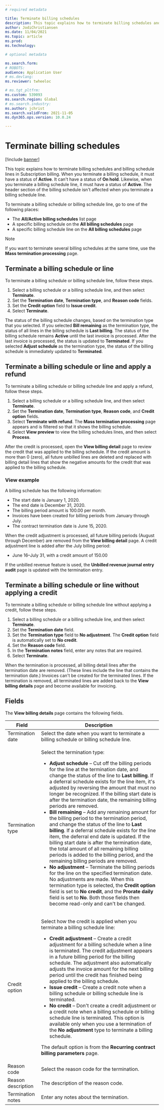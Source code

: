```yaml
---
# required metadata

title: Terminate billing schedules
description: This topic explains how to terminate billing schedules and billing schedule lines in Subscription billing.
author: JodiChristiansen
ms.date: 11/04/2021
ms.topic: article
ms.prod: 
ms.technology: 

# optional metadata

ms.search.form: 
# ROBOTS: 
audience: Application User
# ms.devlang: 
ms.reviewer: twheeloc

# ms.tgt_pltfrm: 
ms.custom: 539093
ms.search.region: Global
# ms.search.industry: 
ms.author: jchrist
ms.search.validFrom: 2021-11-05
ms.dyn365.ops.version: 10.0.24

---
```


# Terminate billing schedules

[!include [banner](../includes/banner.md)]

This topic explains how to terminate billing schedules and billing schedule lines in Subscription billing. When you terminate a billing schedule, it must have a status of **Active**. It can't have a status of **On hold**. Likewise, when you terminate a billing schedule line, it must have a status of **Active**. The header section of the billing schedule isn't affected when you terminate a billing schedule line.

To terminate a billing schedule or billing schedule line, go to one of the following places:

- The **All/Active billing schedules** list page
- A specific billing schedule on the **All billing schedules** page
- A specific billing schedule line on the **All billing schedules** page

> [!NOTE]
> If you want to terminate several billing schedules at the same time, use the **Mass termination processing** page.

## Terminate a billing schedule or line

To terminate a billing schedule or billing schedule line, follow these steps.

1. Select a billing schedule or a billing schedule line, and then select **Terminate**. 
2. Set the **Termination date**, **Termination type**, and **Reason code** fields.
3. Set the **Credit option** field to **Issue credit**.
4. Select **Terminate**.

The status of the billing schedule changes, based on the termination type that you selected. If you selected **Bill remaining** as the termination type, the status of all lines in the billing schedule is **Last billing**. The status of the billing schedule remains **Active** until the last invoice is processed. After the last invoice is processed, the status is updated to **Terminated**. If you selected **Adjust schedule** as the termination type, the status of the billing schedule is immediately updated to **Terminated**.

## Terminate a billing schedule or line and apply a refund

To terminate a billing schedule or billing schedule line and apply a refund, follow these steps.

1. Select a billing schedule or a billing schedule line, and then select **Terminate**.
2. Set the **Termination date**, **Termination type**, **Reason code**, and **Credit option** fields.
3. Select **Terminate with refund**. The **Mass termination processing** page appears and is filtered so that it shows the billing schedule.
4. Select **View preview** to view the billing schedules lines, and then select **Process**.

After the credit is processed, open the **View billing detail** page to review the credit that was applied to the billing schedule. If the credit amount is more than 0 (zero), all future unbilled lines are deleted and replaced with billing detail lines that show the negative amounts for the credit that was applied to the billing schedule.

### View example

A billing schedule has the following information:

- The start date is January 1, 2020.
- The end date is December 31, 2020.
- The billing period amount is 100.00 per month.
- Invoices have been created for billing periods from January through July.
- The contract termination date is June 15, 2020.

When the credit adjustment is processed, all future billing periods (August through December) are removed from the **View billing detail** page. A credit adjustment line is added after the July billing period:

- June 16–July 31, with a credit amount of 150.00

If the unbilled revenue feature is used, the **Unbilled revenue journal entry audit** page is updated with the termination entry.

## Terminate a billing schedule or line without applying a credit

To terminate a billing schedule or billing schedule line without applying a credit, follow these steps.

1. Select a billing schedule or a billing schedule line, and then select **Terminate**.
2. Set the **Termination date** field.
3. Set the **Termination type** field to **No adjustment**. The **Credit option** field is automatically set to **No credit**.
3. Set the **Reason code** field.
4. In the **Termination notes** field, enter any notes that are required.
5. Select **Terminate**. 

When the termination is processed, all billing detail lines after the termination date are removed. (These lines include the line that contains the termination date.) Invoices can't be created for the terminated lines. If the termination is removed, all terminated lines are added back to the **View billing details** page and become available for invoicing.

## Fields

The **View billing details** page contains the following fields.

| Field | Description |
|-------|-------------| 
| Termination date | Select the date when you want to terminate a billing schedule or billing schedule line. |
| Termination type | <p>Select the termination type:</p><ul><li>**Adjust schedule** – Cut off the billing periods for the line at the termination date, and change the status of the line to **Last billing**. If a deferral schedule exists for the line item, it's adjusted by reversing the amount that must no longer be recognized. If the billing start date is after the termination date, the remaining billing periods are removed.</li><li>**Bill remaining** – Add any remaining amount for the billing period to the termination period, and change the status of the line to **Last billing**. If a deferral schedule exists for the line item, the deferral end date is updated. If the billing start date is after the termination date, the total amount of all remaining billing periods is added to the billing period, and the remaining billing periods are removed.</li><li>**No adjustment** – Terminate the billing periods for the line on the specified termination date. No adjustments are made. When this termination type is selected, the **Credit option** field is set to **No credit**, and the **Prorate daily** field is set to **No**. Both those fields then become read-only and can't be changed.</li></ul> |
| Credit option | <p>Select how the credit is applied when you terminate a billing schedule line:</p><ul><li>**Credit adjustment** – Create a credit adjustment for a billing schedule when a line is terminated. The credit adjustment appears in a future billing period for the billing schedule. The adjustment also automatically adjusts the invoice amount for the next billing period until the credit has finished being applied to the billing schedule.</li><li>**Issue credit** – Create a credit note when a billing schedule or billing schedule line is terminated.</li><li>**No credit** – Don't create a credit adjustment or a credit note when a billing schedule or billing schedule line is terminated. This option is available only when you use a termination of the **No adjustment** type to terminate a billing schedule.</li></ul><p>The default option is from the **Recurring contract billing parameters** page.</p> |
| Reason code | Select the reason code for the termination. |
| Reason description | The description of the reason code. |
| Termination notes | Enter any notes about the termination. |

<!--## Additional information-->
